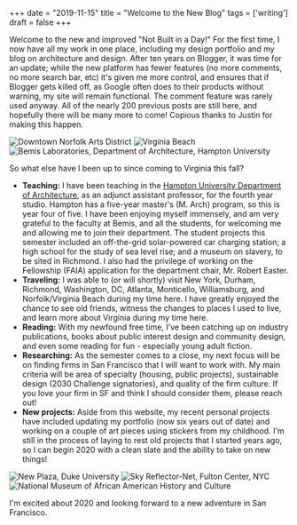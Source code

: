 +++
date = "2019-11-15"
title = "Welcome to the New Blog"
tags = ['writing']
draft = false
+++

Welcome to the new and improved "Not Built in a Day!"  For the first time, I now have all my work in one place, including my design portfolio and my blog on architecture and design.  After ten years on Blogger, it was time for an update; while the new platform has fewer features (no more comments, no more search bar, etc) it's given me more control, and ensures that if Blogger gets killed off, as Google often does to their products without warning, my site will remain functional.  The comment feature was rarely used anyway.  All of the nearly 200 previous posts are still here, and hopefully there will be many more to come!  Copious thanks to Justin for making this happen.

![Downtown Norfolk Arts District](/img/blog/20191115-1.jpg)
![Virginia Beach](/img/blog/20191115-4.jpg)
![Bemis Laboratories, Department of Architecture, Hampton University](/img/blog/20191115-3.jpg)

So what else have I been up to since coming to Virginia this fall?

* **Teaching:** I have been teaching in the [Hampton University Department of Architecture](http://architecture.set.hamptonu.edu/), as an adjunct assistant professor, for the fourth year studio.  Hampton has a five-year master's (M. Arch) program, so this is year four of five.  I have been enjoying myself immensely, and am very grateful to the faculty at Bemis, and all the students, for welcoming me and allowing me to join their department.  The student projects this semester included an off-the-grid solar-powered car charging station; a high school for the study of sea level rise; and a museum on slavery, to be sited in Richmond.  I also had the privilege of working on the Fellowship (FAIA) application for the department chair, Mr. Robert Easter.  
* **Traveling:**  I was able to (or will shortly) visit New York, Durham, Richmond, Washington, DC, Atlanta, Monticello, Williamsburg, and Norfolk/Virginia Beach during my time here.  I have greatly enjoyed the chance to see old friends, witness the changes to places I used to live, and learn more about Virginia during my time here.  
* **Reading:** With my newfound free time, I've been catching up on industry publications, books about public interest design and community design, and even some reading for fun - especially young adult fiction.  
* **Researching:** As the semester comes to a close, my next focus will be on finding firms in San Francisco that I will want to work with.  My main criteria will be area of specialty (housing, public projects), sustainable design (2030 Challenge signatories), and quality of the firm culture.  If you love your firm in SF and think I should consider them, please reach out!  
* **New projects:** Aside from this website, my recent personal projects have included updating my portfolio (now six years out of date) and working on a couple of art pieces using stickers from my childhood.  I'm still in the process of laying to rest old projects that I started years ago, so I can begin 2020 with a clean slate and the ability to take on new things!  

![New Plaza, Duke University](/img/blog/20191115-6.jpg)
![Sky Reflector-Net, Fulton Center, NYC](/img/blog/20191115-5.jpg)
![National Museum of African American History and Culture](/img/blog/20191115-2.jpg)

I'm excited about 2020 and looking forward to a new adventure in San Francisco.
